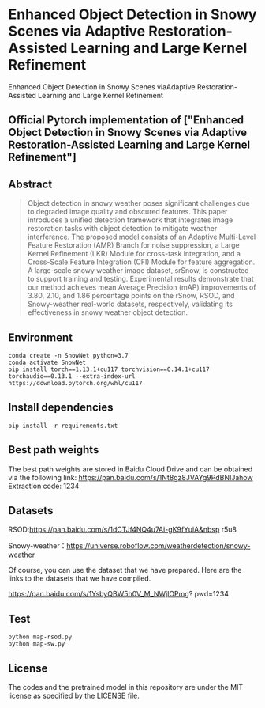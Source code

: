 
# Enhanced Object Detection in Snowy Scenes via Adaptive Restoration-Assisted Learning and Large Kernel Refinement
Enhanced Object Detection in Snowy Scenes viaAdaptive Restoration-Assisted Learning and Large Kernel Refinement

## Official Pytorch implementation of ["Enhanced Object Detection in Snowy Scenes via Adaptive Restoration-Assisted Learning and Large Kernel Refinement"]

## Abstract
> Object detection in snowy weather poses significant challenges due to degraded image quality and obscured features. This paper introduces a unified detection framework that integrates image restoration tasks with object detection to mitigate weather interference. The proposed model consists of an Adaptive Multi-Level Feature Restoration (AMR) Branch for noise suppression, a Large Kernel Refinement (LKR) Module for cross-task integration, and a Cross-Scale Feature Integration (CFI) Module for feature aggregation. A large-scale snowy weather image dataset, srSnow, is constructed to support training and testing. Experimental results demonstrate that our method achieves mean Average Precision (mAP) improvements of 3.80, 2.10, and 1.86 percentage points on the rSnow, RSOD, and Snowy-weather real-world datasets, respectively, validating its effectiveness in snowy weather object detection.
## Environment
```
conda create -n SnowNet python=3.7
conda activate SnowNet
pip install torch==1.13.1+cu117 torchvision==0.14.1+cu117 torchaudio==0.13.1 --extra-index-url https://download.pytorch.org/whl/cu117
```

## Install dependencies
```
pip install -r requirements.txt
```

## Best path weights
The best path weights are stored in Baidu Cloud Drive and can be obtained via the following link: https://pan.baidu.com/s/1Nt8gz8JVAYg9PdBNIJahow
Extraction code: 1234

## Datasets
RSOD:https://pan.baidu.com/s/1dCTJf4NQ4u7Ai-gK9fYuiA&nbsp
r5u8


Snowy-weather：https://universe.roboflow.com/weatherdetection/snowy-weather

Of course, you can use the dataset that we have prepared.
Here are the links to the datasets that we have compiled.

https://pan.baidu.com/s/1YsbyQBW5h0V_M_NWjlOPmg?
pwd=1234

## Test

```
python map-rsod.py
python map-sw.py
```
## License
The codes and the pretrained model in this repository are under the MIT license as specified by the LICENSE file.<br>
